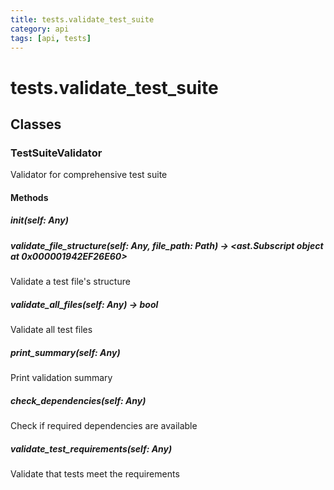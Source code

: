 ```yaml
---
title: tests.validate_test_suite
category: api
tags: [api, tests]
---
```


# tests.validate_test_suite



## Classes

### TestSuiteValidator

Validator for comprehensive test suite

#### Methods

##### __init__(self: Any)



##### validate_file_structure(self: Any, file_path: Path) -> <ast.Subscript object at 0x000001942EF26E60>

Validate a test file's structure

##### validate_all_files(self: Any) -> bool

Validate all test files

##### print_summary(self: Any)

Print validation summary

##### check_dependencies(self: Any)

Check if required dependencies are available

##### validate_test_requirements(self: Any)

Validate that tests meet the requirements

